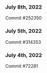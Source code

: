 ### July 8th, 2022

Commit #252350

### July 5th, 2022

Commit #314353


### July 4th, 2022

Commit #72281

